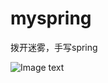 # myspring
拨开迷雾，手写spring

![Image text](https://github.com/sunlihuo/myspring/blob/master/src/main/resources/myspring.jpg)